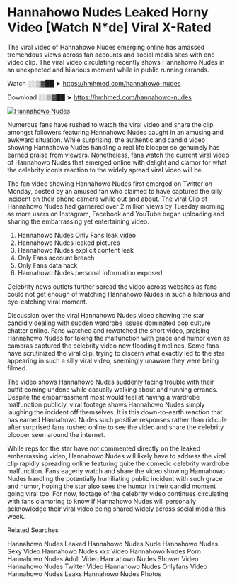﻿# Hannahowo Nudes Leaked Horny Video [Watch N*de] Viral X-Rated

The viral video of ﻿Hannahowo Nudes emerging online has amassed tremendous views across fan accounts and social media sites with one video clip. The viral video circulating recently shows ﻿Hannahowo Nudes in an unexpected and hilarious moment while in public running errands. 

Watch ░░▒▓██ ➤ https://hmhmed.com/hannahowo-nudes

Download ░░▒▓██ ➤ https://hmhmed.com/hannahowo-nudes

[![Hannahowo Nudes](https://i.imgur.com/dJHk4Zq.gif)](https://hmhmed.com/hannahowo-nudes)

Numerous fans have rushed to watch the viral video and share the clip amongst followers featuring ﻿Hannahowo Nudes caught in an amusing and awkward situation. While surprising, the authentic and candid video showing ﻿Hannahowo Nudes handling a real life blooper so genuinely has earned praise from viewers. Nonetheless, fans watch the current viral video of ﻿Hannahowo Nudes that emerged online with delight and clamor for what the celebrity icon’s reaction to the widely spread viral video will be.

The fan video showing ﻿Hannahowo Nudes first emerged on Twitter on Monday, posted by an amused fan who claimed to have captured the silly incident on their phone camera while out and about. The viral Clip of ﻿Hannahowo Nudes had garnered over 2 million views by Tuesday morning as more users on Instagram, Facebook and YouTube began uploading and sharing the embarrassing yet entertaining video. 

1. ﻿Hannahowo Nudes Only Fans leak video
2. ﻿Hannahowo Nudes leaked pictures
3. ﻿Hannahowo Nudes explicit content leak
4. Only Fans account breach
5. Only Fans data hack
6. ﻿Hannahowo Nudes personal information exposed

Celebrity news outlets further spread the video across websites as fans could not get enough of watching ﻿Hannahowo Nudes in such a hilarious and eye-catching viral moment. 

Discussion over the viral ﻿Hannahowo Nudes video showing the star candidly dealing with sudden wardrobe issues dominated pop culture chatter online. Fans watched and rewatched the short video, praising ﻿Hannahowo Nudes for taking the malfunction with grace and humor even as cameras captured the celebrity video now flooding timelines. Some fans have scrutinized the viral clip, trying to discern what exactly led to the star appearing in such a silly viral video, seemingly unaware they were being filmed.

The video shows ﻿Hannahowo Nudes suddenly facing trouble with their outfit coming undone while casually walking about and running errands. Despite the embarrassment most would feel at having a wardrobe malfunction publicly, viral footage shows ﻿Hannahowo Nudes simply laughing the incident off themselves. It is this down-to-earth reaction that has earned ﻿Hannahowo Nudes such positive responses rather than ridicule after surprised fans rushed online to see the video and share the celebrity blooper seen around the internet.  

While reps for the star have not commented directly on the leaked embarrassing video, ﻿Hannahowo Nudes will likely have to address the viral clip rapidly spreading online featuring quite the comedic celebrity wardrobe malfunction. Fans eagerly watch and share the video showing ﻿Hannahowo Nudes handling the potentially humiliating public incident with such grace and humor, hoping the star also sees the humor in their candid moment going viral too. For now, footage of the celebrity video continues circulating with fans clamoring to know if ﻿Hannahowo Nudes will personally acknowledge their viral video being shared widely across social media this week.

Related Searches

﻿Hannahowo Nudes Leaked
﻿Hannahowo Nudes Nude
﻿Hannahowo Nudes Sexy Video
﻿Hannahowo Nudes xxx Video
﻿Hannahowo Nudes Porn
﻿Hannahowo Nudes Adult Video
﻿Hannahowo Nudes Shower Video
﻿Hannahowo Nudes Twitter Video
﻿Hannahowo Nudes Onlyfans Video
﻿Hannahowo Nudes Leaks
﻿Hannahowo Nudes Photos